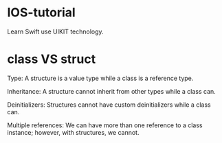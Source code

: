 # IOS-tutorial
Learn Swift use UIKIT technology.
# class VS struct

Type: A structure is a value type while a class is a reference type.

Inheritance: A structure cannot inherit from other types while a class can.

Deinitializers: Structures cannot have custom deinitializers while a class can.

Multiple references: We can have more than one reference to a class instance; however, with structures, we cannot.
